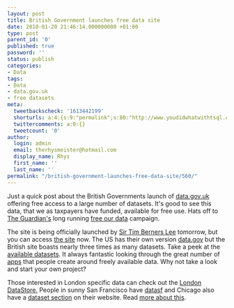 ```yaml
---
layout: post
title: British Government launches free data site
date: 2010-01-20 21:46:14.000000000 +01:00
type: post
parent_id: '0'
published: true
password: ''
status: publish
categories:
- Data
tags:
- Data
- data.gov.uk
- free datasets
meta:
  tweetbackscheck: '1613442199'
  shorturls: a:4:{s:9:"permalink";s:80:"http://www.youdidwhatwithtsql.com/british-government-launches-free-data-site/560";s:7:"tinyurl";s:26:"http://tinyurl.com/ye3knej";s:4:"isgd";s:18:"http://is.gd/6H2MM";s:5:"bitly";s:20:"http://bit.ly/64gBmg";}
  twittercomments: a:0:{}
  tweetcount: '0'
author:
  login: admin
  email: therhysmeister@hotmail.com
  display_name: Rhys
  first_name: ''
  last_name: ''
permalink: "/british-government-launches-free-data-site/560/"
---
```

Just a quick post about the British Governments launch of [data.gov.uk](http://data.gov.uk) offering free access to a large number of datasets. It's good to see this data, that we as taxpayers have funded, available for free use. Hats off to [The Guardian's](http://www.guardian.co.uk) long running [free our data](http://www.guardian.co.uk/technology/free-our-data) campaign.

The site is being officially launched by [Sir Tim Berners Lee](http://en.wikipedia.org/wiki/Tim_Berners-Lee) tomorrow, but you can access [the site](http://data.gov.uk) now. The US has their own version [data.gov](http://data.gov) but the British site boasts nearly three times as many datasets. Take a peek at the [available datasets](http://data.gov.uk/data/all). It always fantastic looking through the great number of [apps](http://data.gov.uk/apps) that people create around freely available data. Why not take a look and start your own project?

Those interested in London specific data can check out the [London DataStore.](http://data.london.gov.uk/) People in sunny San Francisco have [datasf](http://datasf.org/) and Chicago also have a [dataset section](http://egov.cityofchicago.org/CityData/CityData.html) on their website. Read [more about this](http://www.guardian.co.uk/technology/2010/jan/20/tim-berners-lee-free-data).

